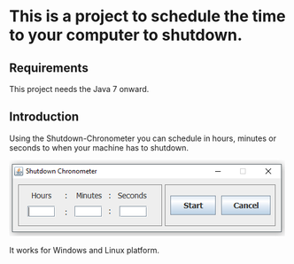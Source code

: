 # This is a project to schedule the time to your computer to shutdown.

## Requirements

This project needs the Java 7 onward.

## Introduction

Using the Shutdown-Chronometer you can schedule in hours, minutes or seconds to when your machine has to shutdown.

<img src="home.png"/>

It works for Windows and Linux platform.